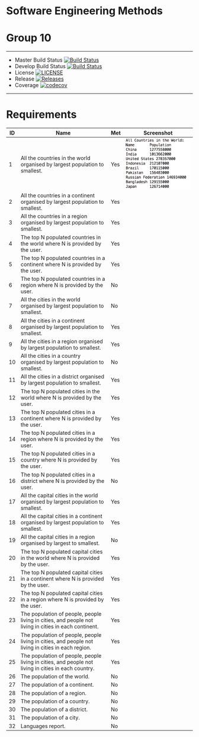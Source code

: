 # Software Engineering Methods
# Group 10

---

- Master Build Status [![Build Status](https://travis-ci.org/AaronC98/semcw.svg?branch=master)](https://travis-ci.org/AaronC98/semcw)
- Develop Build Status [![Build Status](https://travis-ci.org/AaronC98/semcw.svg?branch=develop)](https://travis-ci.org/AaronC98/semcw)
- License [![LICENSE](https://img.shields.io/github/license/AaronC98/semcw.svg?style=flat-square)](https://github.com/AaronC98/semcw/blob/master/LICENSE)
- Release [![Releases](https://img.shields.io/github/release/AaronC98/semcw/all.svg?style=flat-square)](https://github.com/AaronC98/semcw/releases)
- Coverage [![codecov](https://codecov.io/gh/AaronC98/semcw/branch/master/graph/badge.svg)](https://codecov.io/gh/AaronC98/semcw)

---

# Requirements

| ID  | Name  | Met  |  Screenshot |
|-----|-------|------|-------------|
|1     |    All the countries in the world organised by largest population to smallest.   |   Yes   |   ![ScreenShot1](/screenshots/Screenshot1.png)    |
|2     |    All the countries in a continent organised by largest population to smallest.   |  Yes    |             |
|3    |    All the countries in a region organised by largest population to smallest.   |  Yes    |             |
|4     |    The top N populated countries in the world where N is provided by the user.   |   Yes   |             |
|5     |  The top N populated countries in a continent where N is provided by the user.     |  Yes    |             |
|6     |    The top N populated countries in a region where N is provided by the user.   |  No    |             |
|7     |   All the cities in the world organised by largest population to smallest.    |  No    |             |
|8     |   All the cities in a continent organised by largest population to smallest.    |  Yes    |             |
|9     |   All the cities in a region organised by largest population to smallest.    |   Yes   |             |
|10     |    All the cities in a country organised by largest population to smallest.   |   No   |             |
|11     |   All the cities in a district organised by largest population to smallest.    |   Yes   |             |
|12    |   The top N populated cities in the world where N is provided by the user.    |  Yes    |             |
|13     |   The top N populated cities in a continent where N is provided by the user.    |   Yes   |             |
|14     |   The top N populated cities in a region where N is provided by the user.    |  Yes    |             |
|15     |   The top N populated cities in a country where N is provided by the user.    |   Yes   |             |
|16     |  The top N populated cities in a district where N is provided by the user.     |   No   |             |
|17     |    All the capital cities in the world organised by largest population to smallest.   |   Yes   |             |
|18     |   All the capital cities in a continent organised by largest population to smallest.    |   Yes   |             |
|19     |   All the capital cities in a region organised by largest to smallest.    |   No   |             |
|20     |   The top N populated capital cities in the world where N is provided by the user.    |   Yes   |             |
|21    |    The top N populated capital cities in a continent where N is provided by the user.   |   Yes   |     |
|22     |    The top N populated capital cities in a region where N is provided by the user.  |   Yes   |       |
|23     |    The population of people, people living in cities, and people not living in cities in each continent.  |   Yes   |    |
|24     |    The population of people, people living in cities, and people not living in cities in each region.  |   Yes   |    |
|25     |    The population of people, people living in cities, and people not living in cities in each country. |  Yes   |    |
|26     |  The population of the world.   |   No   |             |
|27     |  The population of a continent.    |   No   |             |
|28     |   The population of a region.     |   No   |             |
|29     |   The population of a country.      |   No   |             |
|30     |   The population of a district.     |   No   |             |
|31     |  The population of a city.     |   No   |             |
|32     |  Languages report.   |   No   |             |


